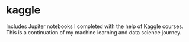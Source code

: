 # kaggle
Includes Jupiter notebooks I completed with the help of Kaggle courses. This is a continuation of my machine learning and data science journey.
